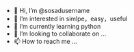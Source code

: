 - 👋 Hi, I’m @sosadusername
- 👀 I’m interested in simlpe，easy，useful
- 🌱 I’m currently learning python
- 💞️ I’m looking to collaborate on ...
- 📫 How to reach me ...

<!---
sosadusername/sosadusername is a ✨ special ✨ repository because its `README.md` (this file) appears on your GitHub profile.
You can click the Preview link to take a look at your changes.
--->
